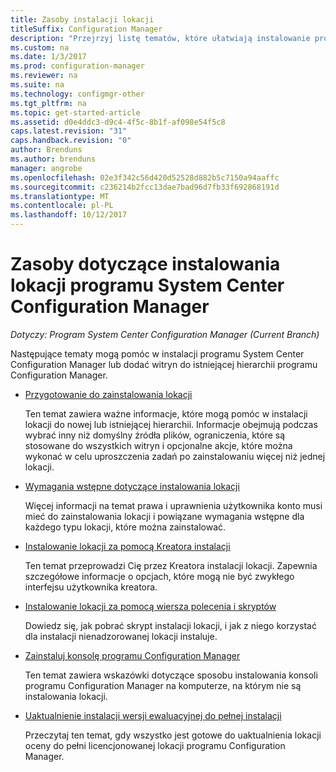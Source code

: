 ```yaml
---
title: Zasoby instalacji lokacji
titleSuffix: Configuration Manager
description: "Przejrzyj listę tematów, które ułatwiają instalowanie programu System Center Configuration Manager lub Dodaj lokacji do hierarchii."
ms.custom: na
ms.date: 1/3/2017
ms.prod: configuration-manager
ms.reviewer: na
ms.suite: na
ms.technology: configmgr-other
ms.tgt_pltfrm: na
ms.topic: get-started-article
ms.assetid: d0e4ddc3-d9c4-4f5c-8b1f-af098e54f5c8
caps.latest.revision: "31"
caps.handback.revision: "0"
author: Brenduns
ms.author: brenduns
manager: angrobe
ms.openlocfilehash: 02e3f342c56d420d52528d882b5c7150a94aaffc
ms.sourcegitcommit: c236214b2fcc13dae7bad96d7fb33f692868191d
ms.translationtype: MT
ms.contentlocale: pl-PL
ms.lasthandoff: 10/12/2017
---
```

# <a name="resources-for-installing-system-center-configuration-manager-sites"></a>Zasoby dotyczące instalowania lokacji programu System Center Configuration Manager

*Dotyczy: Program System Center Configuration Manager (Current Branch)*

Następujące tematy mogą pomóc w instalacji programu System Center Configuration Manager lub dodać witryn do istniejącej hierarchii programu Configuration Manager.

- [Przygotowanie do zainstalowania lokacji](prepare-to-install-sites.md)

  Ten temat zawiera ważne informacje, które mogą pomóc w instalacji lokacji do nowej lub istniejącej hierarchii. Informacje obejmują podczas wybrać inny niż domyślny źródła plików, ograniczenia, które są stosowane do wszystkich witryn i opcjonalne akcje, które można wykonać w celu uproszczenia zadań po zainstalowaniu więcej niż jednej lokacji.

- [Wymagania wstępne dotyczące instalowania lokacji](prerequisites-for-installing-sites.md)

  Więcej informacji na temat prawa i uprawnienia użytkownika konto musi mieć do zainstalowania lokacji i powiązane wymagania wstępne dla każdego typu lokacji, które można zainstalować.

- [Instalowanie lokacji za pomocą Kreatora instalacji](use-the-setup-wizard-to-install-sites.md)

  Ten temat przeprowadzi Cię przez Kreatora instalacji lokacji. Zapewnia szczegółowe informacje o opcjach, które mogą nie być zwykłego interfejsu użytkownika kreatora.  

- [Instalowanie lokacji za pomocą wiersza polecenia i skryptów](use-a-command-line-to-install-sites.md)

  Dowiedz się, jak pobrać skrypt instalacji lokacji, i jak z niego korzystać dla instalacji nienadzorowanej lokacji instaluje.

- [Zainstaluj konsolę programu Configuration Manager](install-consoles.md)

  Ten temat zawiera wskazówki dotyczące sposobu instalowania konsoli programu Configuration Manager na komputerze, na którym nie są instalowania lokacji.

- [Uaktualnienie instalacji wersji ewaluacyjnej do pełnej instalacji](upgrade-an-evaluation-install-to-a-full-install.md)

  Przeczytaj ten temat, gdy wszystko jest gotowe do uaktualnienia lokacji oceny do pełni licencjonowanej lokacji programu Configuration Manager.
